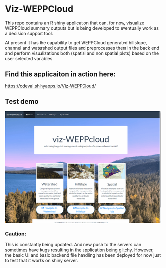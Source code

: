# Viz-WEPPCloud

This repo contains an R shiny application that can, for now, visualize WEPPCloud summary outputs but is being developed to 
eventually work as a decision support tool.  

At present it has the capability to get WEPPCloud generated hillslope, channel and watershed output files and preprocesses them in the back end and perform visualizations both (spatial and non spatial plots) based on the user selected variables 

## Find this applicaiton in action here:

https://cdeval.shinyapps.io/Viz-WEPPCloud/

## Test demo

![Alt Text](https://github.com/devalc/Viz-WEPPCloud/blob/master/gifs/test.gif)


### Caution: 
This is constantly being updated. And new push to the servers can sometimes have bugs resulting in the application being glitchy. However, the basic UI and basic backend file handling has been deployed for now just to test that it works on shiny server. 
